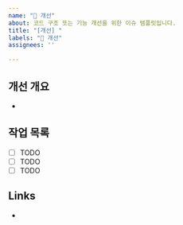 ```yaml
---
name: "🚀 개선"
about: 코드 구조 또는 기능 개선을 위한 이슈 템플릿입니다.
title: "[개선] "
labels: "🚀 개선"
assignees: ''

---
```


## 개선 개요

- 

## 작업 목록

- [ ] TODO
- [ ] TODO
- [ ] TODO

## Links

-
